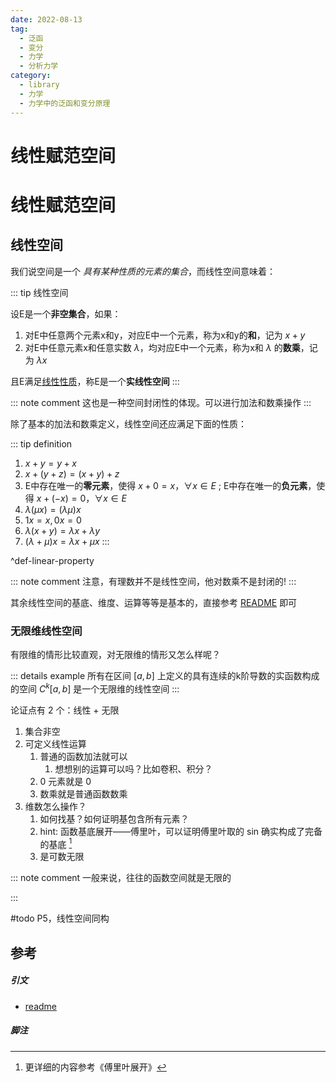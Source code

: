 ```yaml
---
date: 2022-08-13
tag:
  - 泛函
  - 变分
  - 力学
  - 分析力学
category:
  - library
  - 力学
  - 力学中的泛函和变分原理
---
```


# 线性赋范空间

# 线性赋范空间


## 线性空间

我们说空间是一个 *具有某种性质的元素的集合*，而线性空间意味着：

::: tip 线性空间

设E是一个**非空集合**，如果：
1. 对E中任意两个元素x和y，对应E中一个元素，称为x和y的**和**，记为 $x+y$
2. 对E中任意元素x和任意实数 $\lambda$，均对应E中一个元素，称为x和 $\lambda$ 的**数乘**，记为 $\lambda x$

且E满足[线性性质](./)，称E是一个**实线性空间**
:::


::: note comment
这也是一种空间封闭性的体现。可以进行加法和数乘操作
:::


除了基本的加法和数乘定义，线性空间还应满足下面的性质：

::: tip definition
1. $x+y=y+x$
2. $x+(y+z)=(x+y)+z$
3. E中存在唯一的**零元素**，使得 $x+0=x， \forall x\in E$ ; E中存在唯一的**负元素**，使得 $x+(-x)=0， \forall x\in E$
4. $\lambda (\mu x) =(\lambda \mu) x$
5. $1x=x,0x=0$
6. $\lambda(x+y)=\lambda x + \lambda y$
7. $(\lambda + \mu) x = \lambda x + \mu x$
:::

^def-linear-property

::: note comment
注意，有理数并不是线性空间，他对数乘不是封闭的!
:::


其余线性空间的基底、维度、运算等等是基本的，直接参考 [README](./../../math/微分几何/README.md) 即可

### 无限维线性空间

有限维的情形比较直观，对无限维的情形又怎么样呢？

::: details example
所有在区间 $[a,b]$ 上定义的具有连续的k阶导数的实函数构成的空间 $C^k[a,b]$ 是一个无限维的线性空间
:::


论证点有 2 个：线性 + 无限

1. 集合非空
2. 可定义线性运算
	1. 普通的函数加法就可以
		1. 想想别的运算可以吗？比如卷积、积分？
	2. 0 元素就是 0
	3. 数乘就是普通函数数乘
3. 维数怎么操作？
	1. 如何找基？如何证明基包含所有元素？
	2. hint: 函数基底展开——傅里叶，可以证明傅里叶取的 sin 确实构成了完备的基底 [^1]
	3. 是可数无限

::: note comment
一般来说，往往的函数空间就是无限的

:::


#todo P5，线性空间同构




## 参考

##### 引文

- [readme](./readme.md)

##### 脚注

[^1]: 更详细的内容参考《傅里叶展开》
